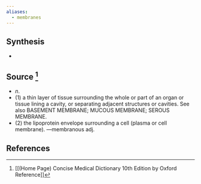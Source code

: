 ```yaml
---
aliases:
  - membranes
---
```

## Synthesis
- 
## Source [^1]
- $n$. 
- (1) a thin layer of tissue surrounding the whole or part of an organ or tissue lining a cavity, or separating adjacent structures or cavities. See also BASEMENT MEMBRANE; MUCOUS MEMBRANE; SEROUS MEMBRANE. 
- (2) the lipoprotein envelope surrounding a cell (plasma or cell membrane). —membranous adj.
## References

[^1]: [[(Home Page) Concise Medical Dictionary 10th Edition by Oxford Reference]]